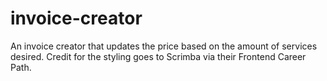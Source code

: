 # invoice-creator

An invoice creator that updates the price based on the amount of services desired.
Credit for the styling goes to Scrimba via their Frontend Career Path.
